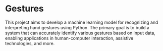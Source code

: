 # Gestures
This project aims to develop a machine learning model for recognizing and interpreting hand gestures using Python. The primary goal is to build a system that can accurately identify various gestures based on input data, enabling applications in human-computer interaction, assistive technologies, and more.
